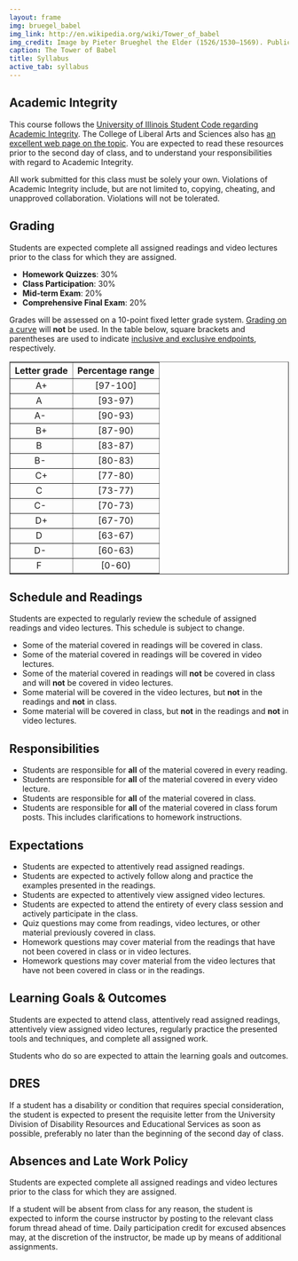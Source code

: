 ```yaml
---
layout: frame
img: bruegel_babel
img_link: http://en.wikipedia.org/wiki/Tower_of_babel
img_credit: Image by Pieter Brueghel the Elder (1526/1530–1569). Public Domain via Wikimedia Commons.
caption: The Tower of Babel
title: Syllabus
active_tab: syllabus
---
```


<h2>Academic Integrity</h2>

<p>
This course follows the <a href="https://studentcode.illinois.edu/article1/part4/1-401">University of Illinois Student Code regarding Academic Integrity</a>. The College of Liberal Arts and Sciences also has <a href="http://www.las.illinois.edu/students/integrity/">an excellent web page on the topic</a>. You are expected to read these resources prior to the second day of class, and to understand your responsibilities with regard to Academic Integrity. 
</p>

<p>
All work submitted for this class must be solely your own. 
Violations of Academic Integrity include, but are not limited to, copying, cheating, and unapproved collaboration. Violations will not be tolerated.
</p>


<h2>Grading</h2>

<p>
Students are expected complete all assigned readings and video lectures prior to the class for which they are assigned.
</p>

<ul>
<li><b>Homework Quizzes</b>: 30%</li>
<li><b>Class Participation</b>: 30%</li>
<li><b>Mid-term Exam</b>: 20%</li>
<li><b>Comprehensive Final Exam</b>: 20%</li>
</ul>

<p>
Grades will be assessed on a 10-point fixed letter grade system. <a href="http://en.wikipedia.org/wiki/Grading_on_a_curve">Grading on a curve</a> will <strong>not</strong> be used. In the table below, square brackets and parentheses are used to indicate <a href="https://en.wikipedia.org/wiki/Interval_(mathematics)#Including_or_excluding_endpoints">inclusive and exclusive endpoints</a>, respectively.
</p>

<table border="1">
<tr>
<th>Letter grade</th>
<th>Percentage range</th>
</tr>
<tr><td style="text-align:center">A+</td><td style="text-align:center">[97-100]</td></tr>
<tr><td style="text-align:center">A&nbsp;&nbsp;</td><td style="text-align:center">[93-97)</td></tr>
<tr><td style="text-align:center">A-&nbsp;</td><td style="text-align:center">[90-93)</td></tr>
<tr><td style="text-align:center">B+</td><td style="text-align:center">[87-90)</td></tr>
<tr><td style="text-align:center">B&nbsp;&nbsp;</td><td style="text-align:center">[83-87)</td></tr>
<tr><td style="text-align:center">B-&nbsp;</td><td style="text-align:center">[80-83)</td></tr>
<tr><td style="text-align:center">C+</td><td style="text-align:center">[77-80)</td></tr>
<tr><td style="text-align:center">C&nbsp;&nbsp;</td><td style="text-align:center">[73-77)</td></tr>
<tr><td style="text-align:center">C-&nbsp;</td><td style="text-align:center">[70-73)</td></tr>
<tr><td style="text-align:center">D+</td><td style="text-align:center">[67-70)</td></tr>
<tr><td style="text-align:center">D&nbsp;&nbsp;</td><td style="text-align:center">[63-67)</td></tr>
<tr><td style="text-align:center">D-&nbsp;</td><td style="text-align:center">[60-63)</td></tr>
<tr><td style="text-align:center">F&nbsp;&nbsp;</td><td style="text-align:center">[0-60)</td></tr>
</table>


<h2>Schedule and Readings</h2>

Students are expected to regularly review the schedule of assigned readings and video lectures. This schedule is subject to change.

<ul>
<li>Some of the material covered in readings will be covered in class.</li>
<li>Some of the material covered in readings will be covered in video lectures.</li>
<li>Some of the material covered in readings will <b>not</b> be covered in class and will <b>not</b> be covered in video lectures.</li>
<li>Some material will be covered in the video lectures, but <b>not</b> in the readings and <b>not</b> in class.</li>
<li>Some material will be covered in class, but <b>not</b> in the readings and <b>not</b> in video lectures.</li>
</ul>


<h2>Responsibilities</h2>

<ul>
<li>Students are responsible for <b>all</b> of the material covered in every reading.</li>
<li>Students are responsible for <b>all</b> of the material covered in every video lecture.</li>
<li>Students are responsible for <b>all</b> of the material covered in class.</li>
<li>Students are responsible for <b>all</b> of the material covered in class forum posts. This includes clarifications to homework instructions.</li>
</ul>


<h2>Expectations</h2>

<ul>
<li>Students are expected to attentively read assigned readings.</li>
<li>Students are expected to actively follow along and practice the examples presented in the readings.</li>
<li>Students are expected to attentively view assigned video lectures.</li>
<li>Students are expected to attend the entirety of every class session and actively participate in the class.</li>
<li>Quiz questions may come from readings, video lectures, or other material previously covered in class.</li>
<li>Homework questions may cover material from the readings that have not been covered in class or in video lectures.</li>
<li>Homework questions may cover material from the video lectures that have not been covered in class or in the readings.</li>
</ul>

<h2>Learning Goals & Outcomes</h2>

Students are expected to attend class, attentively read assigned readings, attentively view assigned video lectures, regularly practice the presented tools and techniques, and complete all assigned work.

Students who do so are expected to attain the learning goals and outcomes.




<h2>DRES</h2>

<p>
If a student has a disability or condition that requires special consideration, the student is expected to present the requisite letter from the University Division of Disability Resources and Educational Services as soon as possible, preferably no later than the beginning of the second day of class.
</p>



<h2>Absences and Late Work Policy</h2>

<p>
Students are expected complete all assigned readings and video lectures prior to the class for which they are assigned.
</p>

<p>
If a student will be absent from class for any reason, the student is expected to inform the course instructor by posting to the relevant class forum thread ahead of time. Daily participation credit for excused absences may, at the discretion of the instructor, be made up by means of additional assignments.
</p>


